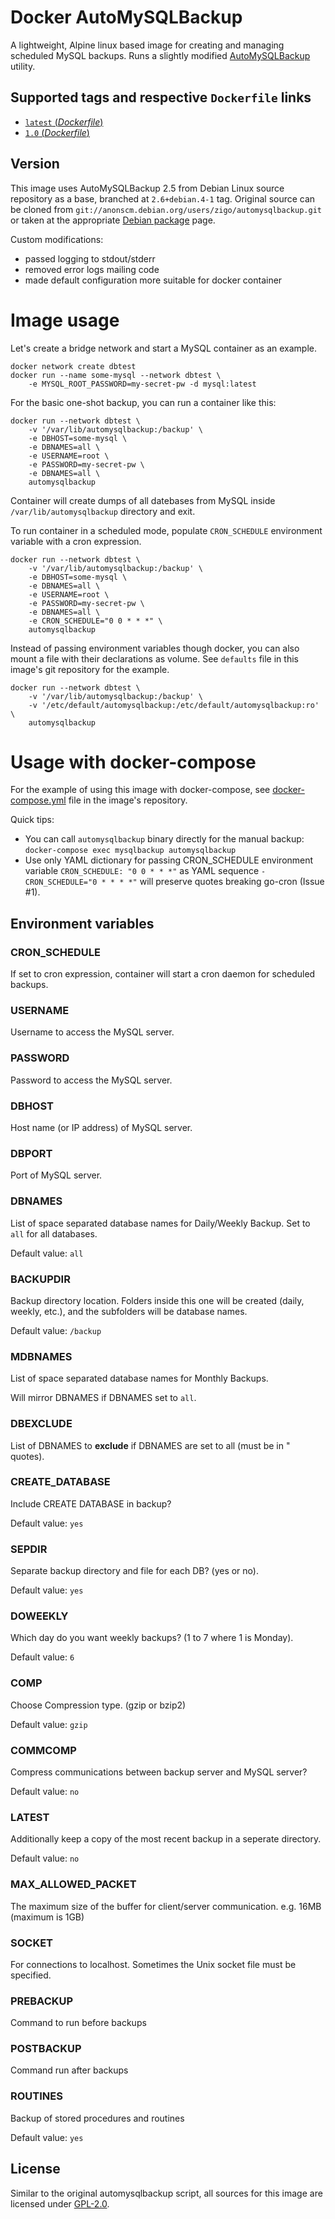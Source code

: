# Docker AutoMySQLBackup

A lightweight, Alpine linux based image for creating and managing scheduled MySQL backups.
Runs a slightly modified [AutoMySQLBackup](https://sourceforge.net/projects/automysqlbackup/) utility.

## Supported tags and respective `Dockerfile` links

- [`latest` (*Dockerfile*)](https://github.com/selim13/docker-automysqlbackup/blob/master/Dockerfile)
- [`1.0` (*Dockerfile*)](https://github.com/selim13/docker-automysqlbackup/blob/1.0/Dockerfile)

## Version

This image uses AutoMySQLBackup 2.5 from Debian Linux source repository as a base, branched at `2.6+debian.4-1` tag.
Original source can be cloned from `git://anonscm.debian.org/users/zigo/automysqlbackup.git` or taken at the
appropriate [Debian package](https://packages.debian.org/sid/automysqlbackup) page.

Custom modifications:
- passed logging to stdout/stderr
- removed error logs mailing code
- made default configuration more suitable for docker container 

# Image usage

Let's create a bridge network and start a MySQL container as an example.
```console
docker network create dbtest
docker run --name some-mysql --network dbtest \
    -e MYSQL_ROOT_PASSWORD=my-secret-pw -d mysql:latest
```

For the basic one-shot backup, you can run a container like this:
```console
docker run --network dbtest \
    -v '/var/lib/automysqlbackup:/backup' \
    -e DBHOST=some-mysql \
    -e DBNAMES=all \
    -e USERNAME=root \
    -e PASSWORD=my-secret-pw \
    -e DBNAMES=all \
    automysqlbackup
```

Container will create dumps of all datebases from MySQL inside `/var/lib/automysqlbackup` directory and exit.

To run container in a scheduled mode, populate `CRON_SCHEDULE` environment variable with a cron expression.
```console
docker run --network dbtest \
    -v '/var/lib/automysqlbackup:/backup' \
    -e DBHOST=some-mysql \
    -e DBNAMES=all \
    -e USERNAME=root \
    -e PASSWORD=my-secret-pw \
    -e DBNAMES=all \
    -e CRON_SCHEDULE="0 0 * * *" \
    automysqlbackup
```

Instead of passing environment variables though docker, you can also mount a file with their declarations
as volume. See `defaults` file in this image's git repository for the example.
```console
docker run --network dbtest \
    -v '/var/lib/automysqlbackup:/backup' \
    -v '/etc/default/automysqlbackup:/etc/default/automysqlbackup:ro' \
    automysqlbackup
```

# Usage with docker-compose

For the example of using this image with docker-compose, see [docker-compose.yml](https://github.com/selim13/docker-automysqlbackup/blob/master/docker-compose.yml) file in the image's repository.

Quick tips:
* You can call `automysqlbackup` binary directly for the manual backup: `docker-compose exec mysqlbackup automysqlbackup`
* Use only YAML dictionary for passing CRON_SCHEDULE environment variable `CRON_SCHEDULE: "0 0 * * *"`
as YAML sequence `- CRON_SCHEDULE="0 * * * *"` will preserve quotes breaking go-cron (Issue #1).


## Environment variables

### CRON_SCHEDULE

If set to cron expression, container will start a cron daemon for scheduled backups. 

### USERNAME
Username to access the MySQL server.

### PASSWORD
Password to access the MySQL server.

### DBHOST
Host name (or IP address) of MySQL server.

### DBPORT
Port of MySQL server.

### DBNAMES
List of space separated database names for Daily/Weekly Backup. Set to `all` for all databases.

Default value: `all`

### BACKUPDIR
Backup directory location.
Folders inside this one will be created (daily, weekly, etc.), and the subfolders will be database names.

Default value: `/backup`

### MDBNAMES
List of space separated database names for Monthly Backups.

Will mirror DBNAMES if DBNAMES set to `all`.

### DBEXCLUDE
List of DBNAMES to **exclude** if DBNAMES are set to all (must be in " quotes).

### CREATE_DATABASE
Include CREATE DATABASE in backup?

Default value: `yes`

### SEPDIR
Separate backup directory and file for each DB? (yes or no).

Default value: `yes`

### DOWEEKLY
Which day do you want weekly backups? (1 to 7 where 1 is Monday).

Default value: `6`

### COMP
Choose Compression type. (gzip or bzip2)

Default value: `gzip`

### COMMCOMP
Compress communications between backup server and MySQL server?

Default value: `no`

### LATEST
Additionally keep a copy of the most recent backup in a seperate directory.

Default value: `no`

### MAX_ALLOWED_PACKET
The maximum size of the buffer for client/server communication. e.g. 16MB (maximum is 1GB)

### SOCKET
For connections to localhost. Sometimes the Unix socket file must be specified.

### PREBACKUP
Command to run before backups 

### POSTBACKUP
Command run after backups

### ROUTINES
Backup of stored procedures and routines

Default value: `yes`

## License
Similar to the original automysqlbackup script, all sources for this image 
are licensed under [GPL-2.0](./LICENSE.txt).